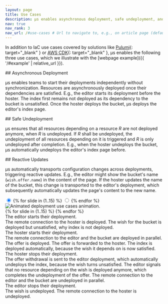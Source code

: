 ```yaml
---
layout: page
title: Use Cases
description: µs enables asynchronous deployment, safe undeployment, and reactive updates across teams in addition to the standard infrastructure as code use cases covered by other state-of-the-art solutions.
nav: true
nav_rank: 3
nav_url: /#use-cases # Url to navigate to, e.g., on article page (defaults to .url)
---
```


In addition to IaC use cases covered by solutions like
[Pulumi](https://www.pulumi.com){: target="_blank" } or [AWS CDK](https://aws.amazon.com/cdk/){: target="_blank" },
µs enables the following three use cases,
which we illustrate with the [webpage example]({{ '/#example' | relative_url }}).

<div class="row">
<div class="col-12 col-lg-4" markdown="1">
## Asynchronous Deployment

µs enables teams to start their deployments independently without synchronization.
Resources are asynchronously deployed once their dependencies are satisfied.
E.g., the editor starts its deployment before the hoster.
The index first remains not deployed as its dependency to the bucket is unsatisfied.
Once the hoster deploys the bucket, µs deploys the editor's index page.
</div>
<div class="col-12 col-lg-4" markdown="1">
## Safe Undeployment

µs ensures that all resources depending on a resource *R*
are not deployed anymore, when *R* is undeployed.
If *R* shall be undeployed, the undeployment of all resources depending on it is triggered
and *R* is only undeployed after completion.
E.g., when the hoster undeploys the bucket, µs automatically undeploys the editor's index page before.
</div>
<div class="col-12 col-lg-4" markdown="1">
## Reactive Updates

µs automatically transports configuration changes across deployments, triggering reactive updates.
E.g., the editor might show the bucket's name (`wish.offer.name`) in the content of the page.
If the hoster updates the name of the bucket,
this change is transported to the editor's deployment,
which subsequently automatically updates the page's content to the new name.
</div>
</div>

<div id="uc-anim" class="row">
    <input type="radio" name="slides" id="play" checked />
    {% for slide in (1..15) %}
        <input type="radio" name="slides" id="slide-{{ slide }}" />
    {% endfor %}
    <div class="controls col-lg-6 my-lg-3">
        <div class="card border col-12">
            <img class="card-img-top p-3 inject-svg" src="{{ '/assets/img/website-decentralized.svg' | relative_url }}" alt="Animated deployment use cases animation." />
            <div class="card-footer text-center">
                <label class="form-check-input" type="radio" for="play"><i class="fas fa-play"></i></label>
                {% for slide in (1..15) %}
                    <label class="form-check-input" type="radio" for="slide-{{ slide }}"></label>
                {% endfor %}
            </div>
        </div>
    </div>
    <div class="captions col-12 col-lg-6 my-3">
        <div class="card list-group">
            <label for="slide-1" class="list-group-item list-group-item-action">The editor starts their deployment.
                <div class="list-group-flush">
                    <label for="slide-2" class="list-group-item list-group-item-action">The remote connection to the hoster is deployed.</label>
                    <label for="slide-3" class="list-group-item list-group-item-action">The wish for the bucket is deployed but unsatisfied, why index is not deployed.</label>
                </div>
            </label>
            <label for="slide-4" class="list-group-item list-group-item-action">The hoster starts their deployment.
                <div class="list-group-flush">
                    <label for="slide-5" class="list-group-item list-group-item-action">The remote connection to the editor and the bucket are deployed in parallel.</label>
                    <label for="slide-6" class="list-group-item list-group-item-action">The offer is deployed.</label>
                    <label for="slide-7" class="list-group-item list-group-item-action">The offer is forwarded to the hoster.</label>
                    <label for="slide-8" class="list-group-item list-group-item-action">The index is deployed automatically, because the wish it depends on is now satisfied.</label>
                </div>
            </label>
            <label for="slide-9" class="list-group-item list-group-item-action">The hoster stops their deployment.
                <div class="list-group-flush">
                    <label for="slide-10" class="list-group-item list-group-item-action">The offer withdrawal is sent to the editor deployment, which automatically undeploys the index, because the wish turns unsatisfied.</label>
                    <label for="slide-11" class="list-group-item list-group-item-action">The editor signals that no resource depending on the wish is deployed anymore, which completes the undeployment of the offer.</label>
                    <label for="slide-12" class="list-group-item list-group-item-action">The remote connection to the editor and the bucket are undeployed in parallel.</label>
                </div>
            </label>
            <label for="slide-13" class="list-group-item list-group-item-action">The editor stops their deployment.
                <div class="list-group-flush">
                    <label for="slide-14" class="list-group-item list-group-item-action">The wish is undeployed.</label>
                    <label for="slide-15" class="list-group-item list-group-item-action">The remote connection to the hoster is undeployed.</label>
                </div>
            </label>
        </div>
    </div>
</div>

